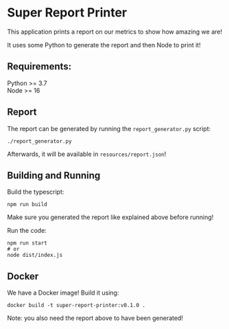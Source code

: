 # Super Report Printer

This application prints a report on our metrics to show how amazing we are!

It uses some Python to generate the report and then Node to print it!

## Requirements:

Python >= 3.7  
Node >= 16

## Report

The report can be generated by running the `report_generator.py` script:
```shell
./report_generator.py
```

Afterwards, it will be available in `resources/report.json`!

## Building and Running

Build the typescript:
```shell
npm run build
```

Make sure you generated the report like explained above before running!

Run the code:
```shell
npm run start
# or
node dist/index.js
```

## Docker

We have a Docker image! Build it using:
```shell
docker build -t super-report-printer:v0.1.0 .
```

Note: you also need the report above to have been generated!
